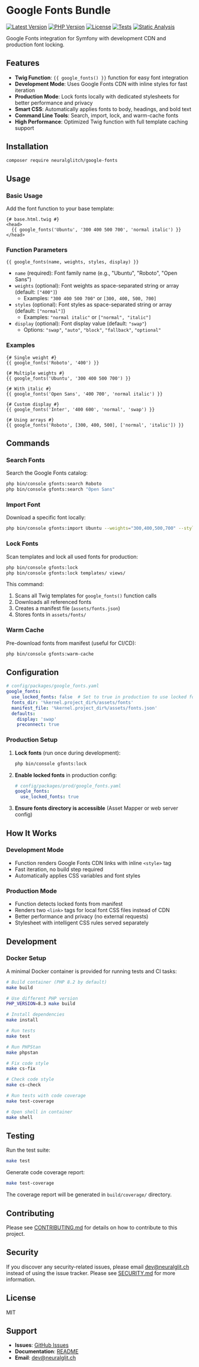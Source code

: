 # Google Fonts Bundle

[![Latest Version](https://img.shields.io/packagist/v/neuralglitch/google-fonts.svg?style=flat-square)](https://packagist.org/packages/neuralglitch/google-fonts)
[![PHP Version](https://img.shields.io/packagist/php-v/neuralglitch/google-fonts.svg?style=flat-square)](https://packagist.org/packages/neuralglitch/google-fonts)
[![License](https://img.shields.io/packagist/l/neuralglitch/google-fonts.svg?style=flat-square)](https://packagist.org/packages/neuralglitch/google-fonts)
[![Tests](https://github.com/neuralglitch/google-fonts/actions/workflows/tests.yml/badge.svg)](https://github.com/neuralglitch/google-fonts/actions/workflows/tests.yml)
[![Static Analysis](https://github.com/neuralglitch/google-fonts/actions/workflows/static-analysis.yml/badge.svg)](https://github.com/neuralglitch/google-fonts/actions/workflows/static-analysis.yml)

Google Fonts integration for Symfony with development CDN and production font locking.

## Features

- **Twig Function**: `{{ google_fonts() }}` function for easy font integration
- **Development Mode**: Uses Google Fonts CDN with inline styles for fast iteration
- **Production Mode**: Lock fonts locally with dedicated stylesheets for better performance and privacy
- **Smart CSS**: Automatically applies fonts to body, headings, and bold text
- **Command Line Tools**: Search, import, lock, and warm-cache fonts
- **High Performance**: Optimized Twig function with full template caching support

## Installation

```bash
composer require neuralglitch/google-fonts
```

## Usage

### Basic Usage

Add the font function to your base template:

```twig
{# base.html.twig #}
<head>
  {{ google_fonts('Ubuntu', '300 400 500 700', 'normal italic') }}
</head>
```

### Function Parameters

```twig
{{ google_fonts(name, weights, styles, display) }}
```

- `name` (required): Font family name (e.g., "Ubuntu", "Roboto", "Open Sans")
- `weights` (optional): Font weights as space-separated string or array (default: `["400"]`)
    - Examples: `"300 400 500 700"` or `[300, 400, 500, 700]`
- `styles` (optional): Font styles as space-separated string or array (default: `["normal"]`)
    - Examples: `"normal italic"` or `["normal", "italic"]`
- `display` (optional): Font display value (default: `"swap"`)
    - Options: `"swap"`, `"auto"`, `"block"`, `"fallback"`, `"optional"`

### Examples

```twig
{# Single weight #}
{{ google_fonts('Roboto', '400') }}

{# Multiple weights #}
{{ google_fonts('Ubuntu', '300 400 500 700') }}

{# With italic #}
{{ google_fonts('Open Sans', '400 700', 'normal italic') }}

{# Custom display #}
{{ google_fonts('Inter', '400 600', 'normal', 'swap') }}

{# Using arrays #}
{{ google_fonts('Roboto', [300, 400, 500], ['normal', 'italic']) }}
```

## Commands

### Search Fonts

Search the Google Fonts catalog:

```bash
php bin/console gfonts:search Roboto
php bin/console gfonts:search "Open Sans"
```

### Import Font

Download a specific font locally:

```bash
php bin/console gfonts:import Ubuntu --weights="300,400,500,700" --styles="normal,italic"
```

### Lock Fonts

Scan templates and lock all used fonts for production:

```bash
php bin/console gfonts:lock
php bin/console gfonts:lock templates/ views/
```

This command:

1. Scans all Twig templates for `google_fonts()` function calls
2. Downloads all referenced fonts
3. Creates a manifest file (`assets/fonts.json`)
4. Stores fonts in `assets/fonts/`

### Warm Cache

Pre-download fonts from manifest (useful for CI/CD):

```bash
php bin/console gfonts:warm-cache
```

## Configuration

```yaml
# config/packages/google_fonts.yaml
google_fonts:
  use_locked_fonts: false  # Set to true in production to use locked fonts
  fonts_dir: '%kernel.project_dir%/assets/fonts'
  manifest_file: '%kernel.project_dir%/assets/fonts.json'
  defaults:
    display: 'swap'
    preconnect: true
```

### Production Setup

1. **Lock fonts** (run once during development):
   ```bash
   php bin/console gfonts:lock
   ```

2. **Enable locked fonts** in production config:
   ```yaml
   # config/packages/prod/google_fonts.yaml
   google_fonts:
     use_locked_fonts: true
   ```

3. **Ensure fonts directory is accessible** (Asset Mapper or web server config)

## How It Works

### Development Mode

- Function renders Google Fonts CDN links with inline `<style>` tag
- Fast iteration, no build step required
- Automatically applies CSS variables and font styles

### Production Mode

- Function detects locked fonts from manifest
- Renders two `<link>` tags for local font CSS files instead of CDN
- Better performance and privacy (no external requests)
- Stylesheet with intelligent CSS rules served separately

## Development

### Docker Setup

A minimal Docker container is provided for running tests and CI tasks:

```bash
# Build container (PHP 8.2 by default)
make build

# Use different PHP version
PHP_VERSION=8.3 make build

# Install dependencies
make install

# Run tests
make test

# Run PHPStan
make phpstan

# Fix code style
make cs-fix

# Check code style
make cs-check

# Run tests with code coverage
make test-coverage

# Open shell in container
make shell
```

## Testing

Run the test suite:

```bash
make test
```

Generate code coverage report:

```bash
make test-coverage
```

The coverage report will be generated in `build/coverage/` directory.

## Contributing

Please see [CONTRIBUTING.md](CONTRIBUTING.md) for details on how to contribute to this project.

## Security

If you discover any security-related issues, please email dev@neuralglit.ch instead of using the issue tracker. Please see [SECURITY.md](.github/SECURITY.md) for more information.

## License

MIT

## Support

- **Issues**: [GitHub Issues](https://github.com/neuralglitch/google-fonts/issues)
- **Documentation**: [README](https://github.com/neuralglitch/google-fonts/blob/main/README.md)
- **Email**: dev@neuralglit.ch

